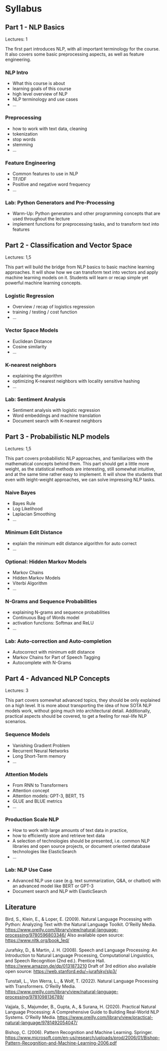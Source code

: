 # Syllabus

## Part 1 - NLP Basics

Lectures: 1

The first part introduces NLP, with all important terminology for the course. It also covers some basic preprocessing aspects, as well as feature engineering.

### NLP Intro

- What this course is about
- learning goals of this course
- high level overview of NLP
- NLP terminology and use cases
- ...

### Preprocessing

- how to work with text data, cleaning
- tokenization
- stop words
- stemming
- ...

### Feature Engineering

- Common features to use in NLP
- TF/IDF
- Positive and negative word frequency
- ...

### Lab: Python Generators and Pre-Processing

- Warm-Up: Python generators and other programming concepts that are used throughout the lecture
- implement functions for preprocessing tasks, and to transform text into features

## Part 2 - Classification and Vector Space

Lectures: 1,5

This part will build the bridge from NLP basics to basic machine learning approaches. It will show how we can transform text into vectors and apply machine learning models on it. Students will learn or recap simple yet powerful machine learning concepts.

### Logistic Regression

- Overview / recap of logistics regression
- training / testing / cost function
- ...

### Vector Space Models

- Euclidean Distance
- Cosine similarity
- ...

### K-nearest neighbors

- explaining the algorithm
- optimizing K-nearest neighbors with locality sensitive hashing
- ...

### Lab: Sentiment Analysis

- Sentiment analysis with logistic regression
- Word embeddings and machine translation
- Document search with K-nearest neighbors

## Part 3 - Probabilistic NLP models

Lectures: 1,5

This part covers probabilistic NLP approaches, and familiarizes with the mathematical concepts behind them. This part should get a little more weight, as the statistical methods are interesting, still somewhat intuitive, and at the same time rather easy to implement. It will show the students that even with leight-weight approaches, we can solve impressing NLP tasks.

### Naive Bayes

- Bayes Rule
- Log Likelihood
- Laplacian Smoothing
- ...

### Minimum Edit Distance

- explain the minimum edit distance algorithm for auto correct
- ...

### Optional: Hidden Markov Models

- Markov Chains
- Hidden Markov Models
- Viterbi Algorithm
- ...

### N-Grams and Sequence Probabilities

- explaining N-grams and sequence probabilities
- Continuous Bag of Words model
- activation functions: Softmax and ReLU
- ...

### Lab: Auto-correction and Auto-completion

- Autocorrect with minimum edit distance
- Markov Chains for Part of Speech Tagging
- Autocomplete with N-Grams

## Part 4 - Advanced NLP Concepts

Lectures: 3

This part covers somewhat advanced topics, they should be only explained on a high level. It is more about transporting the idea of how SOTA NLP models work, without going much into architectural detail. Additionally, practical aspects should be covered, to get a feeling for real-life NLP scenarios.

### Sequence Models

- Vanishing Gradient Problem
- Recurrent Neural Networks
- Long Short-Term memory
- ...

### Attention Models

- From RNN to Transformers
- Attention concept
- Attention models: GPT-3, BERT, T5
- GLUE and BLUE metrics
- ...

### Production Scale NLP

- How to work with large amounts of text data in practice,
- how to efficiently store and retrieve text data
- A selection of technologies should be presented, i.e. common NLP libraries and open source projects, or document oriented database technologies like ElasticSearch
- ...

### Lab: NLP Use Case

- Advanced NLP use case (e.g. text summarization, Q&A, or chatbot) with an advanced model like BERT or GPT-3
- Document search and NLP with ElasticSearch

## Literature

Bird, S., Klein, E., & Loper, E. (2009). Natural Language Processing with Python: Analyzing Text with the Natural Language Toolkit. O'Reilly Media. <https://www.oreilly.com/library/view/natural-language-processing/9780596803346/> Also available open source: <https://www.nltk.org/book_1ed/>

Jurafsky, D., & Martin, J. H. (2008). Speech and Language Processing: An Introduction to Natural Language Processing, Computational Linguistics, and Speech Recognition (2nd ed.). Prentice Hall. <https://www.amazon.de/dp/0131873210> Draft of 3rd edition also available open source: <https://web.stanford.edu/~jurafsky/slp3/>

Tunstall, L., Von Werra, L., & Wolf, T. (2022). Natural Language Processing with Transformers. O'Reilly Media. <https://www.oreilly.com/library/view/natural-language-processing/9781098136789/>

Vajjala, S., Majumder, B., Gupta, A., & Surana, H. (2020). Practical Natural Language Processing: A Comprehensive Guide to Building Real-World NLP Systems. O'Reilly Media. <https://www.oreilly.com/library/view/practical-natural-language/9781492054047/>

Bishop, C. (2006). Pattern Recognition and Machine Learning. Springer. <https://www.microsoft.com/en-us/research/uploads/prod/2006/01/Bishop-Pattern-Recognition-and-Machine-Learning-2006.pdf>
